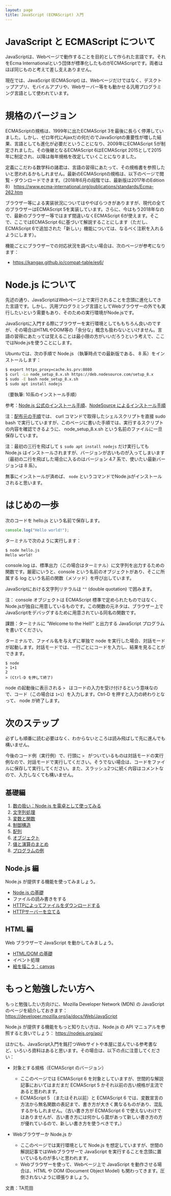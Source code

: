 ```yaml
---
layout: page
title: JavaScript (ECMAScript) 入門
---
```


# JavaScript と ECMAScript について

JavaScriptは、Webページで動作することを目的として作られた言語です。それをEcma Internationalという団体が標準化したものがECMAScriptです。両者はほぼ同じものと考えて差し支えありません。

現在では、JavaScript (ECMAScript) は、Webページだけではなく、デスクトップアプリ、モバイルアプリや、Webサーバー等をも動かせる汎用プログラミング言語として使われています。

# 規格のバージョン

ECMAScriptの規格は、1999年に出たECMAScript 3を最後に長らく停滞していました。しかし、ゼロ年代にAjaxだの何だのでJavaScriptの重要性が増した結果、言語としても進化が必要だということになり、2009年にECMAScript 5が制定されました。その後継となるECMAScript 6はECMAScript 2015として2015年に制定され、以降は毎年規格を改定していくことになりました。

定義にこだわる数学科の諸君は、言語の習得にあたって、その規格書を参照したいと思われるかもしれません。最新のECMAScriptの規格は、以下のページで閲覧・ダウンロードできます。（2018年6月の段階では、最新版は2017年のEdition 8）
<https://www.ecma-international.org/publications/standards/Ecma-262.htm>

ブラウザー等による実装状況についてはややばらつきがありますが、現代の全てのブラウザーはECMAScript 5を実装しています。さらに、今はもう2018年なので、最新のブラウザー等ではまず間違いなくECMAScript 6が使えます。そこで、ここではECMAScript 6に基づいて解説することにします（ただし、ECMAScript 6で追加された「新しい」機能については、なるべく注釈を入れるようにします）。

機能ごとにブラウザーでの対応状況を調べたい場合は、次のページが参考になります：

- <https://kangax.github.io/compat-table/es6/>

# Node.js について

先述の通り、JavaScriptはWebページ上で実行されることを念頭に進化してきた言語です。しかし、汎用プログラミング言語としてWebブラウザーの外でも実行したいという需要もあり、そのための実行環境がNode.jsです。

JavaScriptに入門する際にブラウザーを実行環境としてももちろん良いのですが、その場合はHTMLやDOM等の「余分な」概念も扱わないといけません。言語の習得にあたっては覚えることは最小限の方がいいだろうという考えで、ここではNode.jsを使うことにします。

Ubuntuでは、次の手順で Node.js （執筆時点での最新版である、 8 系）をインストールします：

```sh
$ export https_proxy=cache.ks.prv:8080
$ curl -Lo node_setup_8.x.sh https://deb.nodesource.com/setup_8.x
$ sudo -E bash node_setup_8.x.sh
$ sudo apt install nodejs
```

（要執筆: 10系のインストール手順）

参考：[Node.js 公式のインストール手順](https://nodejs.org/ja/download/package-manager/#debian-and-ubuntu-based-linux-distributions-debian-ubuntu-linux)、[NodeSource によるインストール手順](https://github.com/nodesource/distributions#installation-instructions)

注：[配布元の手順](https://github.com/nodesource/distributions#installation-instructions)では、 curl コマンドで取得したシェルスクリプトを直接 sudo bash で実行していますが、このページに書いた手順では、実行するスクリプトの内容を確認できるように、 node_setup_8.x.sh という名前のファイルに一旦保存しています。

注：最初の三行を飛ばして `$ sudo apt install nodejs` だけ実行しても Node.js はインストールされますが、バージョンが古いものが入ってしまいます（最初の二行を飛ばした場合に入るのはバージョン 4.7 系で、使いたい最新バージョンは 8 系）。

無事にインストールが済めば、 `node` というコマンドでNode.jsがインストールされると思います。

# はじめの一歩

次のコードを hello.js という名前で保存します。
```js
console.log("Hello world!");
```

ターミナルで次のように実行します：
```sh
$ node hello.js
Hello world!
```

console.log は、標準出力（この場合はターミナル）に文字列を出力するための関数です。厳密にいうと、console という名前のオブジェクトがあり、そこに所属する log という名前の関数（メソッド）を呼び出しています。

JavaScriptにおける文字列リテラルは `""` (double quotation) で囲みます。

注： console オブジェクトは ECMAScript 標準で定められたものではなく、Node.jsが独自に用意しているものです。この関数の元ネタは、ブラウザー上でJavaScriptをデバッグするために用意されている同名の関数です。

課題：ターミナルに “Welcome to the Hell!” と出力する JavaScript プログラムを書いてください。

ターミナルで、ファイル名を与えずに単独で node を実行した場合、対話モードが起動します。対話モードでは、一行ごとにコードを入力し、結果を見ることができます。
```
$ node
> 1+1
2
> (Ctrl-D を押して終了)
```
node の起動後に表示される `> ` はコードの入力を受け付けるという意味なので、コード（この場合は `1+1`）を入力します。Ctrl-D を押すと入力の終わりとなって、 node が終了します。

# 次のステップ

必ずしも順番に読む必要はなく、わからないところは読み飛ばして先に進んでも構いません。

今後のコード例（実行例）で、行頭に `> ` がついているものは対話モードの実行例なので、対話モードで実行してください。そうでない場合は、コードをファイルに保存して実行してください。また、スラッシュ2つに続く内容はコメントなので、入力しなくても構いません。

## 基礎編

1. [数の扱い：Node.js を電卓として使ってみる](number.html)
2. [文字列処理](string.html)
3. [変数と関数](variables-and-functions.html)
4. [制御構造](control-structure.html)
5. [配列](array.html)
6. [オブジェクト](object.html)
7. [値と演算のまとめ](values-and-operators.html)
8. [プログラムの例](examples.html)

## Node.js 編

Node.js が提供する機能を使ってみましょう。

- [Node.js の基礎](nodejs-basics.html)
- ファイルの読み書きをする
- [HTTPによってファイルをダウンロードする](node-http-client.html)
- [HTTPサーバーを立てる](node-http-server.html)

## HTML 編

Web ブラウザーで JavaScript を動かしてみましょう。

- [HTML/DOM の基礎](html-basics.html)
- イベント処理
- [絵を描こう：canvas](html-canvas.html)

# もっと勉強したい方へ

もっと勉強したい方向けに、Mozilla Developer Network (MDN) の JavaScript のページを紹介しておきます：<https://developer.mozilla.org/ja/docs/Web/JavaScript>

Node.js が提供する機能をもっと知りたい方は、Node.js の API マニュアルを参照すると良いでしょう： <https://nodejs.org/api/>

ほかにも、JavaScript入門を銘打つWebサイトや本屋に並んでいる参考書など、いろいろ資料はあると思います。その場合は、以下の点に注意してください：

- 対象とする規格（ECMAScript のバージョン）
    - ここのページでは ECMAScript 6 を対象としていますが、世間的な解説記事においてはまだまだ ECMAScript 5 かそれ以前の古い規格が主流であると思われます。
    - ECMAScript 5 （またはそれ以前）と ECMAScript 6 では、変数宣言の方法から無名関数の表記まで、書き方が大きく異なるものがあり、混乱するかもしれません。（古い書き方が ECMAScript 6 で使えないわけではありませんが、古い書き方には何かしら罠があって新しい書き方の方が優れているので、新しい書き方を使うべきです。）

- Webブラウザーか Node.js か
    - ここのページでは実行環境として Node.js を想定していますが、世間の解説記事ではWebブラウザーで JavaScript を実行することを念頭に置いているものが多いと思われます。
    - Webブラウザーを使って、Webページ上で JavaScript を動作させる場合は、HTML や DOM (Document Object Model) も関わってきます。圧倒されないように頑張りましょう。

文責：TA荒田

